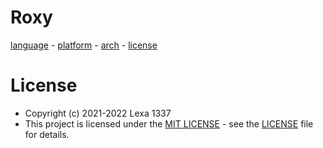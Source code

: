 # Roxy

[language](https://en.wikipedia.org/wiki/C%2B%2Burl) - [platform](https://en.wikipedia.org/wiki/Microsoft_Windowsurl) - [arch](https://en.wikipedia.org/wiki/X86url) - [license](https://github.com/lexa1337/Roxy/blob/main/LICENSE) 

# License
- Copyright (c) 2021-2022 Lexa 1337
- This project is licensed under the [MIT LICENSE](https://opensource.org/licenses/mit-license.php) - see the [LICENSE](https://github.com/lexa1337/Roxy/blob/main/LICENSE) file for details.
